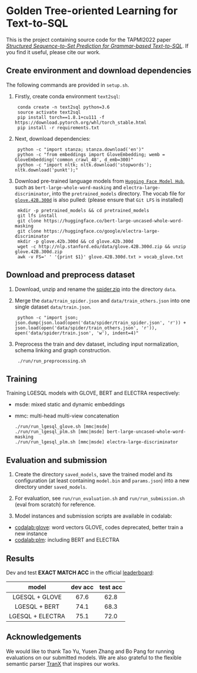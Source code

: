 # Golden Tree-oriented Learning for Text-to-SQL

This is the project containing source code for the TAPMI2022 paper [*Structured Sequence-to-Set Prediction for Grammar-based Text-to-SQL*](https://to-be-realized). If you find it useful, please cite our work.


## Create environment and download dependencies
The following commands are provided in `setup.sh`.

1. Firstly, create conda environment `text2sql`:
    
        conda create -n text2sql python=3.6
        source activate text2sql
        pip install torch==1.8.1+cu111 -f https://download.pytorch.org/whl/torch_stable.html
        pip install -r requirements.txt

2. Next, download dependencies:

        python -c "import stanza; stanza.download('en')"
        python -c "from embeddings import GloveEmbedding; wemb = GloveEmbedding('common_crawl_48', d_emb=300)"
        python -c "import nltk; nltk.download('stopwords'); nltk.download('punkt');"

3. Download pre-trained language models from [`Hugging Face Model Hub`](https://huggingface.co/models), such as `bert-large-whole-word-masking` and `electra-large-discriminator`, into the `pretrained_models` directory. The vocab file for [`glove.42B.300d`](http://nlp.stanford.edu/data/glove.42B.300d.zip) is also pulled: (please ensure that `Git LFS` is installed)

        mkdir -p pretrained_models && cd pretrained_models
        git lfs install
        git clone https://huggingface.co/bert-large-uncased-whole-word-masking
        git clone https://huggingface.co/google/electra-large-discriminator
        mkdir -p glove.42b.300d && cd glove.42b.300d
        wget -c http://nlp.stanford.edu/data/glove.42B.300d.zip && unzip glove.42B.300d.zip
        awk -v FS=' ' '{print $1}' glove.42B.300d.txt > vocab_glove.txt

## Download and preprocess dataset

1. Download, unzip and rename the [spider.zip](https://drive.google.com/uc?export=download&id=1_AckYkinAnhqmRQtGsQgUKAnTHxxX5J0) into the directory `data`.

2. Merge the `data/train_spider.json` and `data/train_others.json` into one single dataset `data/train.json`.

        python -c "import json; json.dump(json.load(open('data/spider/train_spider.json', 'r')) + json.load(open('data/spider/train_others.json', 'r')), open('data/spider/train.json', 'w'), indent=4)"

3. Preprocess the train and dev dataset, including input normalization, schema linking and graph construction.

        ./run/run_preprocessing.sh

## Training

Training LGESQL models with GLOVE, BERT and ELECTRA respectively:
  - msde: mixed static and dynamic embeddings
  - mmc: multi-head multi-view concatenation


        ./run/run_lgesql_glove.sh [mmc|msde]
        ./run/run_lgesql_plm.sh [mmc|msde] bert-large-uncased-whole-word-masking
        ./run/run_lgesql_plm.sh [mmc|msde] electra-large-discriminator

## Evaluation and submission

1. Create the directory `saved_models`, save the trained model and its configuration (at least containing `model.bin` and `params.json`) into a new directory under `saved_models`.

2. For evaluation, see `run/run_evaluation.sh` and `run/run_submission.sh` (eval from scratch) for reference.

3. Model instances and submission scripts are available in codalab:

  - [codalab:glove](https://worksheets.codalab.org/worksheets/0x509e0907c63f4f9ab92fe5490069aa7e): word vectors GLOVE, codes deprecated, better train a new instance
  - [codalab:plm](https://worksheets.codalab.org/worksheets/0x53017948b7dc4cbd95d3191a35f6b6b2): including BERT and ELECTRA


## Results
Dev and test **EXACT MATCH ACC** in the official [leaderboard](https://yale-lily.github.io//spider):

| model | dev acc | test acc |
| :---: | :---: | :---: |
| LGESQL + GLOVE | 67.6 | 62.8 |
| LGESQL + BERT | 74.1 | 68.3 |
| LGESQL + ELECTRA | 75.1 | 72.0 |

## Acknowledgements

We would like to thank Tao Yu, Yusen Zhang and Bo Pang for running evaluations on our submitted models. We are also grateful to the flexible semantic parser [TranX](https://github.com/pcyin/tranX) that inspires our works.
